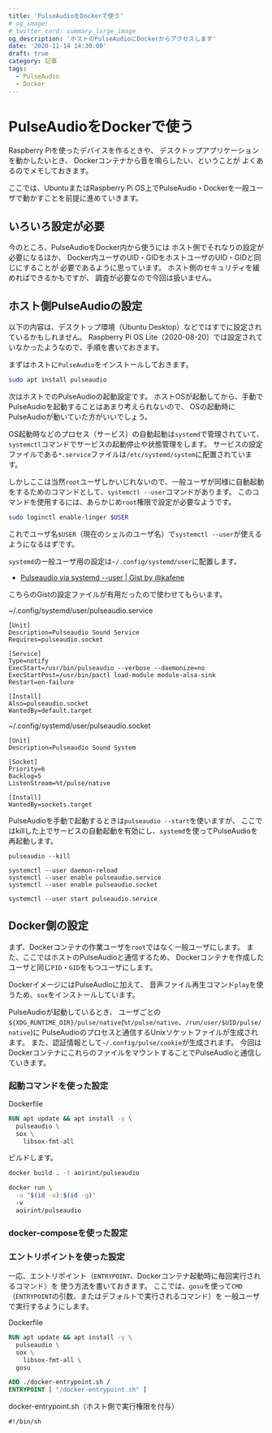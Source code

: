 ```yaml
---
title: 'PulseAudioをDockerで使う'
# og_image:
# twitter_card: summary_large_image
og_description: 'ホストのPulseAudioにDockerからアクセスします'
date: '2020-11-14 14:30:00'
draft: true
category: 記事
tags:
  - PulseAudio
  - Docker
---
```

# PulseAudioをDockerで使う
Raspberry Piを使ったデバイスを作るときや、
デスクトップアプリケーションを動かしたいとき、
Dockerコンテナから音を鳴らしたい、ということが
よくあるのでメモしておきます。

ここでは、UbuntuまたはRaspberry Pi OS上でPulseAudio・Dockerを一般ユーザで動かすことを前提に進めていきます。


## いろいろ設定が必要
今のところ、PulseAudioをDocker内から使うには
ホスト側でそれなりの設定が必要になるほか、
Docker内ユーザのUID・GIDをホストユーザのUID・GIDと同じにすることが
必要であるように思っています。
ホスト側のセキュリティを緩めればできるかもですが、
調査が必要なので今回は扱いません。


## ホスト側PulseAudioの設定
以下の内容は、デスクトップ環境（Ubuntu Desktop）などではすでに設定されているかもしれません。
Raspberry Pi OS Lite（2020-08-20）では設定されていなかったようなので、手順を書いておきます。

まずはホストに`PulseAudio`をインストールしておきます。

```bash
sudo apt install pulseaudio
```

次はホストでのPulseAudioの起動設定です。
ホストOSが起動してから、手動でPulseAudioを起動することはあまり考えられないので、
OSの起動時にPulseAudioが動いていた方がいいでしょう。

OS起動時などのプロセス（サービス）の自動起動は`systemd`で管理されていて、
`systemctl`コマンドでサービスの起動停止や状態管理をします。
サービスの設定ファイルである`*.service`ファイルは`/etc/systemd/system`に配置されています。

しかしここは当然`root`ユーザしかいじれないので、一般ユーザが同様に自動起動をするためのコマンドとして、`systemctl --user`コマンドがあります。
このコマンドを使用するには、あらかじめ`root`権限で設定が必要なようです。

```bash
sudo loginctl enable-linger $USER
```

これでユーザ名`$USER`（現在のシェルのユーザ名）で`systemctl --user`が使えるようになるはずです。

`systemd`の一般ユーザ用の設定は`~/.config/systemd/user`に配置します。

- [Pulseaudio via systemd --user | Gist by @kafene](https://gist.github.com/kafene/32a07cac0373409e31f5bfe981eefb19)

こちらのGistの設定ファイルが有用だったので使わせてもらいます。

~/.config/systemd/user/pulseaudio.service
```systemd
[Unit]
Description=Pulseaudio Sound Service
Requires=pulseaudio.socket

[Service]
Type=notify
ExecStart=/usr/bin/pulseaudio --verbose --daemonize=no
ExecStartPost=/usr/bin/pactl load-module module-alsa-sink
Restart=on-failure

[Install]
Also=pulseaudio.socket
WantedBy=default.target
```

~/.config/systemd/user/pulseaudio.socket
```systemd
[Unit]
Description=Pulseaudio Sound System

[Socket]
Priority=6
Backlog=5
ListenStream=%t/pulse/native

[Install]
WantedBy=sockets.target
```

PulseAudioを手動で起動するときは`pulseaudio --start`を使いますが、
ここではkillした上でサービスの自動起動を有効にし、`systemd`を使ってPulseAudioを再起動します。

```
pulseaudio --kill

systemctl --user daemon-reload
systemctl --user enable pulseaudio.service
systemctl --user enable pulseaudio.socket

systemctl --user start pulseaudio.service
```


## Docker側の設定
まず、Dockerコンテナの作業ユーザを`root`ではなく一般ユーザにします。
また、ここではホストのPulseAudioと通信するため、
Dockerコンテナを作成したユーザと同じ`PID`・`GID`をもつユーザにします。

DockerイメージにはPulseAudioに加えて、
音声ファイル再生コマンド`play`を使うため、`sox`をインストールしています。

PulseAudioが起動しているとき、
ユーザごとの`${XDG_RUNTIME_DIR}/pulse/native`(`%t/pulse/native`、`/run/user/$UID/pulse/native`)に
PulseAudioのプロセスと通信するUnixソケットファイルが生成されます。
また、認証情報として`~/.config/pulse/cookie`が生成されます。
今回はDockerコンテナにこれらのファイルをマウントすることでPulseAudioと通信していきます。

### 起動コマンドを使った設定
Dockerfile
```dockerfile
RUN apt update && apt install -y \
  pulseaudio \
  sox \
	libsox-fmt-all
```

ビルドします。
```bash
docker build . -t aoirint/pulseaudio
```

```bash
docker run \
  -u "$(id -u):$(id -g)"
  -v
  aoirint/pulseaudio

```

### docker-composeを使った設定


### エントリポイントを使った設定
一応、エントリポイント（`ENTRYPOINT`、Dockerコンテナ起動時に毎回実行されるコマンド）を
使う方法を書いておきます。
ここでは、`gosu`を使って`CMD`（`ENTRYPOINT`の引数、またはデフォルトで実行されるコマンド）を
一般ユーザで実行するようにします。

Dockerfile
```dockerfile
RUN apt update && apt install -y \
  pulseaudio \
  sox \
	libsox-fmt-all \
  gosu

ADD ./docker-entrypoint.sh /
ENTRYPOINT [ "/docker-entrypoint.sh" ]
```

docker-entrypoint.sh（ホスト側で実行権限を付与）
```shell
#!/bin/sh

```
